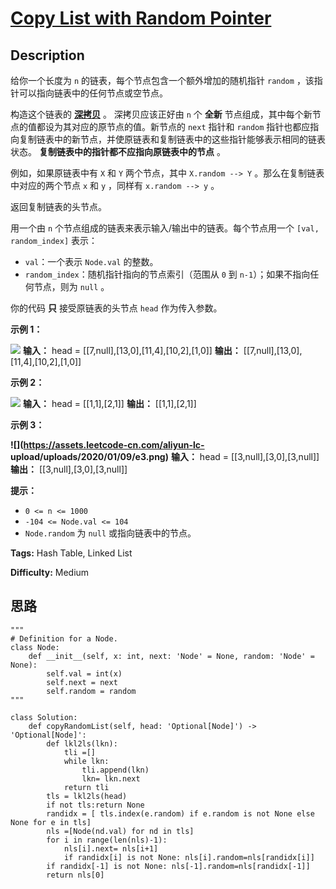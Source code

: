 # [Copy List with Random Pointer][title]

## Description

给你一个长度为 `n` 的链表，每个节点包含一个额外增加的随机指针 `random` ，该指针可以指向链表中的任何节点或空节点。

构造这个链表的  **[深拷贝](https://baike.baidu.com/item/深拷贝/22785317?fr=aladdin)** 。
深拷贝应该正好由 `n` 个 **全新** 节点组成，其中每个新节点的值都设为其对应的原节点的值。新节点的 `next` 指针和 `random`
指针也都应指向复制链表中的新节点，并使原链表和复制链表中的这些指针能够表示相同的链表状态。 **复制链表中的指针都不应指向原链表中的节点** 。

例如，如果原链表中有 `X` 和 `Y` 两个节点，其中 `X.random --> Y` 。那么在复制链表中对应的两个节点 `x` 和 `y` ，同样有
`x.random --> y` 。

返回复制链表的头节点。

用一个由 `n` 个节点组成的链表来表示输入/输出中的链表。每个节点用一个 `[val, random_index]` 表示：

  * `val`：一个表示 `Node.val` 的整数。
  * `random_index`：随机指针指向的节点索引（范围从 `0` 到 `n-1`）；如果不指向任何节点，则为  `null` 。

你的代码 **只** 接受原链表的头节点 `head` 作为传入参数。



**示例 1：**

![](https://assets.leetcode-cn.com/aliyun-lc-upload/uploads/2020/01/09/e1.png)
            **输入：** head = [[7,null],[13,0],[11,4],[10,2],[1,0]]    **输出：** [[7,null],[13,0],[11,4],[10,2],[1,0]]    

**示例 2：**

![](https://assets.leetcode-cn.com/aliyun-lc-upload/uploads/2020/01/09/e2.png)
            **输入：** head = [[1,1],[2,1]]    **输出：** [[1,1],[2,1]]    

**示例 3：**

**![](https://assets.leetcode-cn.com/aliyun-lc-
upload/uploads/2020/01/09/e3.png)**
            **输入：** head = [[3,null],[3,0],[3,null]]    **输出：** [[3,null],[3,0],[3,null]]    



**提示：**

  * `0 <= n <= 1000`
  * `-104 <= Node.val <= 104`
  * `Node.random` 为 `null` 或指向链表中的节点。


**Tags:** Hash Table, Linked List

**Difficulty:** Medium

## 思路

``` python3
"""
# Definition for a Node.
class Node:
    def __init__(self, x: int, next: 'Node' = None, random: 'Node' = None):
        self.val = int(x)
        self.next = next
        self.random = random
"""

class Solution:
    def copyRandomList(self, head: 'Optional[Node]') -> 'Optional[Node]':
        def lkl2ls(lkn):
            tli =[]
            while lkn: 
                tli.append(lkn)
                lkn= lkn.next
            return tli
        tls = lkl2ls(head)
        if not tls:return None
        randidx = [ tls.index(e.random) if e.random is not None else None for e in tls]
        nls =[Node(nd.val) for nd in tls] 
        for i in range(len(nls)-1):
            nls[i].next= nls[i+1]
            if randidx[i] is not None: nls[i].random=nls[randidx[i]] 
        if randidx[-1] is not None: nls[-1].random=nls[randidx[-1]]     
        return nls[0]
           
                
```

[title]: https://leetcode-cn.com/problems/copy-list-with-random-pointer
